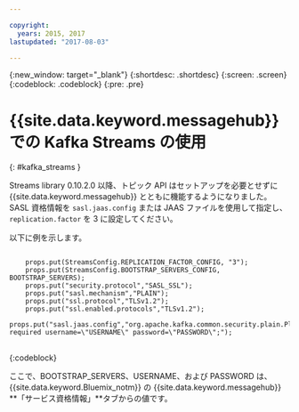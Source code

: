 ```yaml
---

copyright:
  years: 2015, 2017
lastupdated: "2017-08-03"

---
```


{:new_window: target="_blank"}
{:shortdesc: .shortdesc}
{:screen: .screen}
{:codeblock: .codeblock}
{:pre: .pre}

# {{site.data.keyword.messagehub}} での Kafka Streams の使用
{: #kafka_streams }

Streams library 0.10.2.0 以降、トピック API はセットアップを必要とせずに {{site.data.keyword.messagehub}} とともに機能するようになりました。SASL 資格情報を <code>sasl.jaas.config</code> または JAAS ファイルを使用して指定し、<code>replication.factor</code> を 3 に設定してください。

以下に例を示します。

<pre>
<code>
    props.put(StreamsConfig.REPLICATION_FACTOR_CONFIG, "3");
    props.put(StreamsConfig.BOOTSTRAP_SERVERS_CONFIG, BOOTSTRAP_SERVERS);
    props.put("security.protocol","SASL_SSL");
    props.put("sasl.mechanism","PLAIN");
    props.put("ssl.protocol","TLSv1.2");
    props.put("ssl.enabled.protocols","TLSv1.2");
    props.put("sasl.jaas.config","org.apache.kafka.common.security.plain.PlainLoginModule required username=\"USERNAME\" password=\"PASSWORD\";");
</code>
</pre>
{:codeblock}

ここで、BOOTSTRAP_SERVERS、USERNAME、および PASSWORD は、{{site.data.keyword.Bluemix_notm}} の {{site.data.keyword.messagehub}} **「サービス資格情報」**タブからの値です。

<!--
new topic that includes content from existing topics about samples and migration
-->
